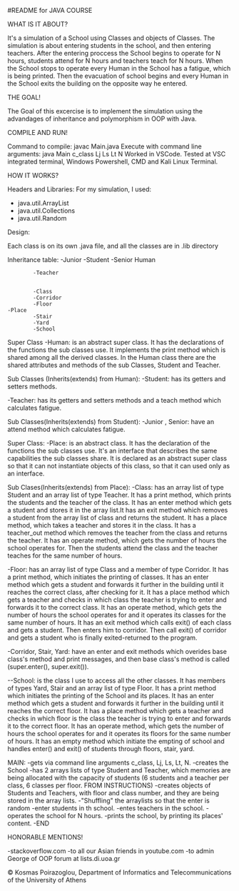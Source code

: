 #README for JAVA COURSE 

WHAT IS IT ABOUT?

It's a simulation of a School using Classes and objects of Classes. 
The simulation is about entering students in the school, and then entering teachers. After the entering proccess the School begins to operate for N hours, students attend for N hours and teachers teach for N hours.
When the School stops to operate every Human in the School has a fatigue, which is being printed. Then the evacuation of school begins and every Human in the School exits the building on the opposite way he entered.

THE GOAL!

The Goal of this excercise is to implement the simulation using the advandages of inheritance and polymorphism in OOP with Java.

COMPILE AND RUN!

Command to compile: javac Μain.java
Execute with command line arguments: java Main c_class Lj Ls Lt N
Worked in VSCode. 
Tested at VSC integrated terminal, Windows Powershell, CMD and Kali Linux Terminal.

HOW IT WORKS?

Headers and Libraries:
For my simulation, I used:
- java.util.ArrayList 
- java.util.Collections
- java.util.Random

Design:

Each class is on its own .java file, and all the classes are in .lib directory

Inheritance table:
                        -Junior
            -Student
                        -Senior
    Human               
            
            -Teacher


            -Class
            -Corridor
            -Floor
    -Place
            -Stair
            -Yard
            -School

Super Class
-Human: is an abstract super class. It has the declarations of the functions the sub classes use. It implements the print method which is shared among all the derived classes. In the Human class there are the shared attributes and methods of the sub Classes, Student and Teacher.

Sub Classes (Inherits(extends) from  Human):
-Student: has its getters and setters methods.

-Teacher: has its getters and setters methods and a teach method which calculates fatigue.

Sub Classes(Inherits(extends) from Student):
-Junior , Senior: have an attend method which calculates fatigue.


Super Class:
-Place: is an abstract class. It has the declaration of the functions the sub classes use. It's an interface that describes the same capabilities the sub classes share. It is declared as an abstract super class so that it can not instantiate objects of this class, so that it can used only as an interface.

Sub Clases(Inherits(extends) from Place):
-Class: has an array list of type Student and an array list of type Teacher. It has a print method, which prints the students and the teacher of the class. It has an enter method which gets a student and stores it in the array list.It has an exit method which removes a student from the array list of class and returns the student. It has a place method,  which takes a teacher and stores it in the class. It has a teacher_out method which removes the teacher from the class and returns the teacher. It has an operate method, which gets the number of hours the school operates for. Then the students attend the class and the teacher teaches for the same number of hours.

-Floor: has an array list of type Class and a member of type Corridor. It has a print method, which initiates the printing of classes. It has an enter method which gets a student and forwards it further in the building until it reaches the correct class, after checking for it. It has a place method which gets a teacher and checks in which class the teacher is trying to enter and forwards it to the correct class. It has an operate method, which gets the number of hours the school operates for and it operates its classes for the same number of hours. It has an exit method which calls exit() of each class and gets a student. Then enters him to corridor. Then call exit() of corridor and gets a student who is finally exited-returned to the program.

-Corridor, Stair, Yard: have an enter and exit methods which overides base class's method and print messages, and then base class's method is called (super.enter(), super.exit()).


--School: is the class I use to access all the other classes. It has members of types Yard, Stair and an array list of type Floor. It has a print method which initiates the printing of the School and its places. It has an enter method which gets a student and forwards it further in the building until it reaches the correct floor. It has a place method which gets a teacher and checks in which floor is the class the teacher is trying to enter and forwards it to the correct floor. It has an operate method, which gets the number of hours the school operates for and it operates its floors for the same number of hours. It has an empty method which initiate the empting of school and handles enter() and exit() of students through floors, stair, yard.

MAIN:
-gets via command line arguments c_class, Lj, Ls, Lt, N.
-creates the School
-has 2 arrays lists of type Student and Teacher, which memories are being allocated with the capacity of students (6 students and a teacher per class, 6 classes per floor. FROM INSTRUCTIONS)
-creates objects of Students and Teachers, with floor and class number, and they are being stored in the array lists.
-"Shuffling" the arraylists so that the enter is random
-enter students in th school.
-entes teachers in the school.
-operates the school for N hours.
-prints the school, by printing its places' content.
-END

HONORABLE MENTIONS!

-stackoverflow.com
-to all our Asian friends in youtube.com
-to admin George of OOP forum at lists.di.uoa.gr

©   Kosmas Poirazoglou, 
    Department of Informatics and Telecommunications of the University of Athens


